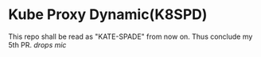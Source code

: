 # Kube Proxy Dynamic(K8SPD)
This repo shall be read as "KATE-SPADE" from now on.
Thus conclude my 5th PR. *drops mic*

